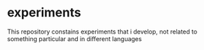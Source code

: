 # experiments
This repository constains experiments that i develop, not related to something particular and in different languages

